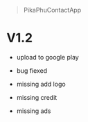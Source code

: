 > PikaPhuContactApp
# V1.2
- upload to google play
- bug fiexed

- missing add logo
- missing credit
- missing ads
